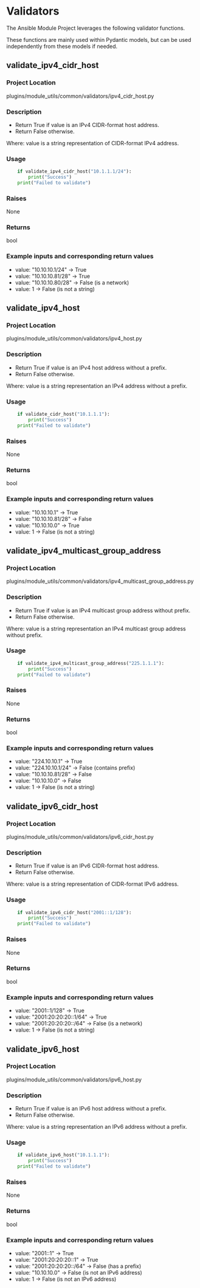# Validators

The Ansible Module Project leverages the following validator functions.

These functions are mainly used within Pydantic models, but can be used
independently from these models if needed.

## validate_ipv4_cidr_host

### Project Location

plugins/module_utils/common/validators/ipv4_cidr_host.py

### Description

- Return True if value is an IPv4 CIDR-format host address.
- Return False otherwise.

Where: value is a string representation of CIDR-format IPv4 address.

### Usage

```python
    if validate_ipv4_cidr_host("10.1.1.1/24"):
        print("Success")
    print("Failed to validate")
```

### Raises

None

### Returns

bool

### Example inputs and corresponding return values

- value: "10.10.10.1/24"  -> True
- value: "10.10.10.81/28" -> True
- value: "10.10.10.80/28" -> False (is a network)
- value: 1                -> False (is not a string)

## validate_ipv4_host

### Project Location

plugins/module_utils/common/validators/ipv4_host.py

### Description

- Return True if value is an IPv4 host address without a prefix.
- Return False otherwise.

Where: value is a string representation an IPv4 address without a prefix.

### Usage

```python
    if validate_cidr_host("10.1.1.1"):
        print("Success")
    print("Failed to validate")
```

### Raises

None

### Returns

bool

### Example inputs and corresponding return values

- value: "10.10.10.1"     -> True
- value: "10.10.10.81/28" -> False
- value: "10.10.10.0"     -> True
- value: 1                -> False (is not a string)

## validate_ipv4_multicast_group_address

### Project Location

plugins/module_utils/common/validators/ipv4_multicast_group_address.py

### Description

- Return True if value is an IPv4 multicast group address without prefix.
- Return False otherwise.

Where: value is a string representation an IPv4 multicast group address without prefix.

### Usage

```python
    if validate_ipv4_multicast_group_address("225.1.1.1"):
        print("Success")
    print("Failed to validate")
```

### Raises

None

### Returns

bool

### Example inputs and corresponding return values

- value: "224.10.10.1"     -> True
- value: "224.10.10.1/24"  -> False (contains prefix)
- value: "10.10.10.81/28"  -> False
- value: "10.10.10.0"      -> False
- value: 1                 -> False (is not a string)

## validate_ipv6_cidr_host

### Project Location

plugins/module_utils/common/validators/ipv6_cidr_host.py

### Description

- Return True if value is an IPv6 CIDR-format host address.
- Return False otherwise.

Where: value is a string representation of CIDR-format IPv6 address.

### Usage

```python
    if validate_ipv6_cidr_host("2001::1/128"):
        print("Success")
    print("Failed to validate")
```

### Raises

None

### Returns

bool

### Example inputs and corresponding return values

- value: "2001::1/128"         -> True
- value: "2001:20:20:20::1/64" -> True
- value: "2001:20:20:20::/64"  -> False (is a network)
- value: 1                     -> False (is not a string)

## validate_ipv6_host

### Project Location

plugins/module_utils/common/validators/ipv6_host.py

### Description

- Return True if value is an IPv6 host address without a prefix.
- Return False otherwise.

Where: value is a string representation an IPv6 address without a prefix.

### Usage

```python
    if validate_ipv6_host("10.1.1.1"):
        print("Success")
    print("Failed to validate")
```

### Raises

None

### Returns

bool

### Example inputs and corresponding return values

- value: "2001::1"            -> True
- value: "2001:20:20:20::1"   -> True
- value: "2001:20:20:20::/64" -> False (has a prefix)
- value: "10.10.10.0"         -> False (is not an IPv6 address)
- value: 1                    -> False (is not an IPv6 address)
